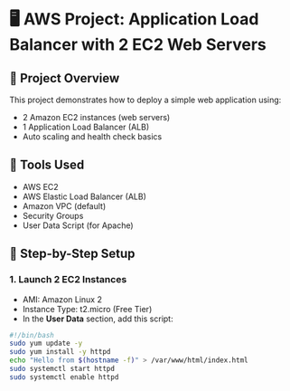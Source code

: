 # 🖥️ AWS Project: Application Load Balancer with 2 EC2 Web Servers

## 📌 Project Overview
This project demonstrates how to deploy a simple web application using:
- 2 Amazon EC2 instances (web servers)
- 1 Application Load Balancer (ALB)
- Auto scaling and health check basics

## 🧰 Tools Used
- AWS EC2
- AWS Elastic Load Balancer (ALB)
- Amazon VPC (default)
- Security Groups
- User Data Script (for Apache)


## 🔧 Step-by-Step Setup

### 1. Launch 2 EC2 Instances
- AMI: Amazon Linux 2
- Instance Type: t2.micro (Free Tier)
- In the **User Data** section, add this script:
```bash
#!/bin/bash
sudo yum update -y
sudo yum install -y httpd
echo "Hello from $(hostname -f)" > /var/www/html/index.html
sudo systemctl start httpd
sudo systemctl enable httpd